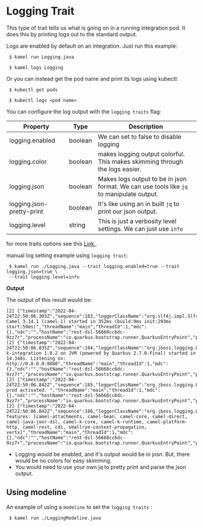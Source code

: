 # Logging Trait

This type of trait tells us what is going on in a running integration pod. It does this by printing logs out to the standard output.

Logs are enabled by default on an integration. Just run this example:

     $ kamel run Logging.java

     $ kamel logs Logging

Or you can instead get the pod name and print its logs using kubectl: 

     $ kubectl get pods

     $ kubectl logs <pod name>

You can configure the log output with the `logging traits` flag:
      
Property | Type | Description 
---|---|---  
logging.enabled | boolean| We can set to false to disable logging
logging.color | boolean| makes logging output colorful. This makes skimming through the logs easier.
logging.json | boolean | Makes logs output to be in json format. We can use tools like `jq` to manipulate output.
logging.json-pretty-print | boolean | It's like using an in built `jq` to print our json output.
logging.level | string | This is just a verbosity level settings. We can just use `info`

for more traits options see this [Link.](https://camel.apache.org/camel-k/next/traits/logging.html).

manual log setting example using  `logging trait`:
     
     $ kamel run ./Logging.java --trait logging.enabled=true --trait logging.json=true \
     --trait logging.level=info

**Output**

The output of this result would be:

```
[2] {"timestamp":"2022-04-24T22:50:06.303Z","sequence":183,"loggerClassName":"org.slf4j.impl.Slf4jLogger","loggerName":"org.apache.camel.impl.engine.AbstractCamelContext","level":"INFO","message":"Apache Camel 3.14.1 (camel-1) started in 352ms (build:0ms init:293ms start:59ms)","threadName":"main","threadId":1,"mdc":{},"ndc":"","hostName":"rest-dsl-56668cc6dc-9zz7r","processName":"io.quarkus.bootstrap.runner.QuarkusEntryPoint","processId":1}
[2] {"timestamp":"2022-04-24T22:50:06.835Z","sequence":184,"loggerClassName":"org.jboss.logging.Logger","loggerName":"io.quarkus","level":"INFO","message":"camel-k-integration 1.8.2 on JVM (powered by Quarkus 2.7.0.Final) started in 14.348s. Listening on: http://0.0.0.0:8080","threadName":"main","threadId":1,"mdc":{},"ndc":"","hostName":"rest-dsl-56668cc6dc-9zz7r","processName":"io.quarkus.bootstrap.runner.QuarkusEntryPoint","processId":1}
[2] {"timestamp":"2022-04-24T22:50:06.842Z","sequence":185,"loggerClassName":"org.jboss.logging.Logger","loggerName":"io.quarkus","level":"INFO","message":"Profile prod activated. ","threadName":"main","threadId":1,"mdc":{},"ndc":"","hostName":"rest-dsl-56668cc6dc-9zz7r","processName":"io.quarkus.bootstrap.runner.QuarkusEntryPoint","processId":1}
[2] {"timestamp":"2022-04-24T22:50:06.842Z","sequence":186,"loggerClassName":"org.jboss.logging.Logger","loggerName":"io.quarkus","level":"INFO","message":"Installed features: [camel-attachments, camel-bean, camel-core, camel-direct, camel-java-joor-dsl, camel-k-core, camel-k-runtime, camel-platform-http, camel-rest, cdi, smallrye-context-propagation, vertx]","threadName":"main","threadId":1,"mdc":{},"ndc":"","hostName":"rest-dsl-56668cc6dc-9zz7r","processName":"io.quarkus.bootstrap.runner.QuarkusEntryPoint","processId":1}

```
- Logging would be enabled, and it's output would be in josn. But, there would be no colors for easy skimming.
- You would need to use your own jq to pretty print and parse the json output. 
## Using modeline 
An example of using a `modeline` to set the `logging traits` : 

     $ kamel run ./LoggingModeline.java 

